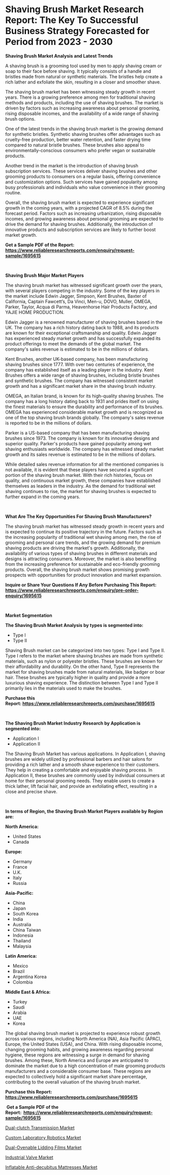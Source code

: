 <p><h1>Shaving Brush Market Research Report: The Key To Successful Business Strategy Forecasted for Period from 2023 - 2030</h1></p><p><strong>Shaving Brush Market Analysis and Latest Trends</strong></p>
<p><p>A shaving brush is a grooming tool used by men to apply shaving cream or soap to their face before shaving. It typically consists of a handle and bristles made from natural or synthetic materials. The bristles help create a rich lather and exfoliate the skin, resulting in a closer and smoother shave.</p><p>The shaving brush market has been witnessing steady growth in recent years. There is a growing preference among men for traditional shaving methods and products, including the use of shaving brushes. The market is driven by factors such as increasing awareness about personal grooming, rising disposable incomes, and the availability of a wide range of shaving brush options.</p><p>One of the latest trends in the shaving brush market is the growing demand for synthetic bristles. Synthetic shaving brushes offer advantages such as cruelty-free production, better water retention, and faster drying time compared to natural bristle brushes. These brushes also appeal to environmentally-conscious consumers who prefer vegan or sustainable products.</p><p>Another trend in the market is the introduction of shaving brush subscription services. These services deliver shaving brushes and other grooming products to consumers on a regular basis, offering convenience and customization options. Such services have gained popularity among busy professionals and individuals who value convenience in their grooming routine.</p><p>Overall, the shaving brush market is expected to experience significant growth in the coming years, with a projected CAGR of 8.5% during the forecast period. Factors such as increasing urbanization, rising disposable incomes, and growing awareness about personal grooming are expected to drive the demand for shaving brushes. Additionally, the introduction of innovative products and subscription services are likely to further boost market growth.</p></p>
<p><strong>Get a Sample PDF of the Report:&nbsp; <a href="https://www.reliableresearchreports.com/enquiry/request-sample/1695615">https://www.reliableresearchreports.com/enquiry/request-sample/1695615</a></strong></p>
<p>&nbsp;</p>
<p><strong>Shaving Brush Major Market Players</strong></p>
<p><p>The shaving brush market has witnessed significant growth over the years, with several players competing in the industry. Some of the key players in the market include Edwin Jagger, Simpson, Kent Brushes, Baxter of California, Captain Fawcett’s, Da Vinci, Men-u, DOVO, Muller, OMEGA, Parker, Taylor, Acqua di Parma, Heavenhorse Hair Products Factory, and YAJIE HOME PRODUCTION.</p><p>Edwin Jagger is a renowned manufacturer of shaving brushes based in the UK. The company has a rich history dating back to 1988, and its products are known for their exceptional craftsmanship and quality. Edwin Jagger has experienced steady market growth and has successfully expanded its product offerings to meet the demands of the global market. The company's sales revenue is estimated to be in the millions of dollars.</p><p>Kent Brushes, another UK-based company, has been manufacturing shaving brushes since 1777. With over two centuries of experience, the company has established itself as a leading player in the industry. Kent Brushes offers a wide range of shaving brushes, including bristle brushes and synthetic brushes. The company has witnessed consistent market growth and has a significant market share in the shaving brush industry.</p><p>OMEGA, an Italian brand, is known for its high-quality shaving brushes. The company has a long history dating back to 1931 and prides itself on using the finest materials to ensure the durability and performance of its brushes. OMEGA has experienced considerable market growth and is recognized as one of the top shaving brush brands globally. The company's sales revenue is reported to be in the millions of dollars.</p><p>Parker is a US-based company that has been manufacturing shaving brushes since 1973. The company is known for its innovative designs and superior quality. Parker's products have gained popularity among wet shaving enthusiasts worldwide. The company has witnessed steady market growth and its sales revenue is estimated to be in the millions of dollars.</p><p>While detailed sales revenue information for all the mentioned companies is not available, it is evident that these players have secured a significant portion of the shaving brush market. With their rich histories, focus on quality, and continuous market growth, these companies have established themselves as leaders in the industry. As the demand for traditional wet shaving continues to rise, the market for shaving brushes is expected to further expand in the coming years.</p></p>
<p>&nbsp;</p>
<p><strong>What Are The Key Opportunities For Shaving Brush Manufacturers?</strong></p>
<p><p>The shaving brush market has witnessed steady growth in recent years and is expected to continue its positive trajectory in the future. Factors such as the increasing popularity of traditional wet shaving among men, the rise of grooming and personal care trends, and the growing demand for premium shaving products are driving the market's growth. Additionally, the availability of various types of shaving brushes in different materials and designs is attracting consumers. Moreover, the market is also benefiting from the increasing preference for sustainable and eco-friendly grooming products. Overall, the shaving brush market shows promising growth prospects with opportunities for product innovation and market expansion.</p></p>
<p><strong>Inquire or Share Your Questions If Any Before Purchasing This Report: <a href="https://www.reliableresearchreports.com/enquiry/pre-order-enquiry/1695615">https://www.reliableresearchreports.com/enquiry/pre-order-enquiry/1695615</a></strong></p>
<p>&nbsp;</p>
<p><strong>Market Segmentation</strong></p>
<p><strong>The Shaving Brush Market Analysis by types is segmented into:</strong></p>
<p><ul><li>Type I</li><li>Type II</li></ul></p>
<p><p>Shaving Brush market can be categorized into two types: Type I and Type II. Type I refers to the market where shaving brushes are made from synthetic materials, such as nylon or polyester bristles. These brushes are known for their affordability and durability. On the other hand, Type II represents the market for shaving brushes made from natural materials, like badger or boar hair. These brushes are typically higher in quality and provide a more luxurious shaving experience. The distinction between Type I and Type II primarily lies in the materials used to make the brushes.</p></p>
<p><strong>Purchase this Report:&nbsp;<a href="https://www.reliableresearchreports.com/purchase/1695615">https://www.reliableresearchreports.com/purchase/1695615</a></strong></p>
<p>&nbsp;</p>
<p><strong>The Shaving Brush Market Industry Research by Application is segmented into:</strong></p>
<p><ul><li>Application I</li><li>Application II</li></ul></p>
<p><p>The Shaving Brush Market has various applications. In Application I, shaving brushes are widely utilized by professional barbers and hair salons for providing a rich lather and a smooth shave experience to their customers. They help in creating a comfortable and enjoyable shaving process. In Application II, these brushes are commonly used by individual consumers at home for their personal grooming needs. They enable users to create a thick lather, lift facial hair, and provide an exfoliating effect, resulting in a close and precise shave.</p></p>
<p>&nbsp;</p>
<p><strong>In terms of Region, the Shaving Brush Market Players available by Region are:</strong></p>
<p>
    <p> <strong> North America: </strong>
        <ul>
            <li>United States</li>
            <li>Canada</li>
        </ul>
        </p> 
    <p> <strong> Europe: </strong>
        <ul>
            <li>Germany</li>
            <li>France</li>
            <li>U.K.</li>
            <li>Italy</li>
            <li>Russia</li>
        </ul>
        </p> 
    <p> <strong> Asia-Pacific: </strong>
        <ul>
            <li>China</li>
            <li>Japan</li>
            <li>South Korea</li>
            <li>India</li>
            <li>Australia</li>
            <li>China Taiwan</li>
            <li>Indonesia</li>
            <li>Thailand</li>
            <li>Malaysia</li>
        </ul>
        </p> 
    <p> <strong> Latin America: </strong>
        <ul>
            <li>Mexico</li>
            <li>Brazil</li>
            <li>Argentina Korea</li>
            <li>Colombia</li>
        </ul>
        </p> 
    <p> <strong> Middle East & Africa: </strong>
        <ul>
            <li>Turkey</li>
            <li>Saudi</li>
            <li>Arabia</li>
            <li>UAE</li>
            <li>Korea</li>
        </ul>
    </p>
    </p>
<p><p>The global shaving brush market is projected to experience robust growth across various regions, including North America (NA), Asia Pacific (APAC), Europe, the United States (USA), and China. With rising disposable income, changing grooming habits, and growing awareness regarding personal hygiene, these regions are witnessing a surge in demand for shaving brushes. Among these, North America and Europe are anticipated to dominate the market due to a high concentration of male grooming products manufacturers and a considerable consumer base. These regions are expected to collectively hold a significant market share percentage, contributing to the overall valuation of the shaving brush market.</p></p>
<p><strong>Purchase this Report: <a href="https://www.reliableresearchreports.com/purchase/1695615">https://www.reliableresearchreports.com/purchase/1695615</a></strong></p>
<p>&nbsp;<strong>Get a Sample PDF of the Report:&nbsp;&nbsp;<a href="https://www.reliableresearchreports.com/enquiry/request-sample/1695615">https://www.reliableresearchreports.com/enquiry/request-sample/1695615</a></strong></p>
<p><strong></strong></p>
<p><p><a href="https://www.linkedin.com/pulse/dual-clutch-transmission-market-size-2023-2030-global-puiwe/">Dual-clutch Transmission Market</a></p><p><a href="https://medium.com/@besaagolli28/custom-laboratory-robotics-market-furnishes-information-on-market-share-market-trends-and-market-9327b850694d">Custom Laboratory Robotics Market</a></p><p><a href="https://www.linkedin.com/pulse/dual-ovenable-lidding-films-market-insights-players-forecast-mimce/">Dual-Ovenable Lidding Films Market</a></p><p><a href="https://www.linkedin.com/pulse/industrial-valve-market-challenges-opportunities-growth-3ouae/">Industrial Valve Market</a></p><p><a href="https://medium.com/@albanaduro2018/inflatable-anti-decubitus-mattresses-market-the-key-to-successful-business-strategy-forecast-till-3a907a1259af">Inflatable Anti-decubitus Mattresses Market</a></p></p>